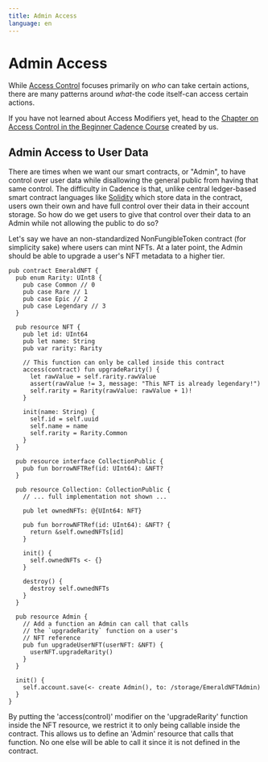 ```yaml
---
title: Admin Access
language: en
---
```


<script>
  import Tip from '$lib/components/atoms/Tip.svelte';
  import ProCon from '$lib/components/atoms/ProCon.svelte';   
  import LessonVideo from '$lib/components/atoms/LessonVideo.svelte';   
</script>

# Admin Access

While <a href="/access-control">Access Control</a> focuses primarily on *who* can take certain actions, there are many patterns around *what*-the code itself-can access certain actions.

<Tip>
  If you have not learned about Access Modifiers yet, head to the <a href="https://academy.ecdao.org/en/catalog/courses/beginner-cadence/chapter3/lesson5" target="_blank">Chapter on Access Control in the Beginner Cadence Course</a> created by us.
</Tip>

## Admin Access to User Data

There are times when we want our smart contracts, or "Admin", to have control over user data while disallowing the general public from having that same control. The difficulty in Cadence is that, unlike central ledger-based smart contract languages like <a href="https://soliditylang.org/" target="_blank">Solidity</a> which store data in the contract, users own their own and have full control over their data in their account storage. So how do we get users to give that control over their data to an Admin while not allowing the public to do so?

Let's say we have an non-standardized NonFungibleToken contract (for simplicity sake) where users can mint NFTs. At a later point, the Admin should be able to upgrade a user's NFT metadata to a higher tier.

```cadence
pub contract EmeraldNFT {
  pub enum Rarity: UInt8 {
    pub case Common // 0
    pub case Rare // 1
    pub case Epic // 2
    pub case Legendary // 3
  }

  pub resource NFT {
    pub let id: UInt64
    pub let name: String
    pub var rarity: Rarity

    // This function can only be called inside this contract
    access(contract) fun upgradeRarity() {
      let rawValue = self.rarity.rawValue
      assert(rawValue != 3, message: "This NFT is already legendary!")
      self.rarity = Rarity(rawValue: rawValue + 1)!
    }

    init(name: String) {
      self.id = self.uuid
      self.name = name
      self.rarity = Rarity.Common
    }
  }

  pub resource interface CollectionPublic {
    pub fun borrowNFTRef(id: UInt64): &NFT?
  }

  pub resource Collection: CollectionPublic {
    // ... full implementation not shown ...

    pub let ownedNFTs: @{UInt64: NFT}

    pub fun borrowNFTRef(id: UInt64): &NFT? {
      return &self.ownedNFTs[id]
    }

    init() {
      self.ownedNFTs <- {}
    }

    destroy() {
      destroy self.ownedNFTs
    }
  }

  pub resource Admin {
    // Add a function an Admin can call that calls
    // the `upgradeRarity` function on a user's
    // NFT reference
    pub fun upgradeUserNFT(userNFT: &NFT) {
      userNFT.upgradeRarity()
    }
  }

  init() {
    self.account.save(<- create Admin(), to: /storage/EmeraldNFTAdmin)
  }
}
```

By putting the 'access(control)' modifier on the 'upgradeRarity' function inside the NFT resource, we restrict it to only being callable inside the contract. This allows us to define an 'Admin' resource that calls that function. No one else will be able to call it since it is not defined in the contract.